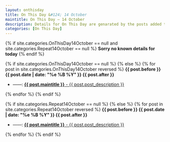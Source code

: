 ```yaml
---
layout: onthisday
title: On This Day &#124; 14 October
maintitle: On This Day — 14 October
description: Details for On This Day are genarated by the posts added to the website so the content is subject to changes/updates over time.
categories: [On This Day]
---
```


{% if site.categories.OnThisDay14October == null and site.categories.Repeat14October == null %}
<strong>Sorry no known details for today</strong>
{% endif %}

{% if site.categories.OnThisDay14October == null %}
{% else %}
{% for post in site.categories.OnThisDay14October reversed %}
<strong>{{ post.before }} {{ post.date | date: "%e %B %Y" }} {{ post.after }}</strong>
<ul>
<li> ——: <a href="{{ post.url }}"><strong>{{ post.maintitle }}</strong> - {{ post.post_description }}</a></li>
</ul>
{% endfor %}
{% endif %}

{% if site.categories.Repeat14October == null %}
{% else %}
{% for post in site.categories.Repeat14October reversed %}
<strong>{{ post.before }} {{ post.date | date: "%e %B %Y" }} {{ post.after }}</strong>
<ul>
<li> ——: <a href="{{ post.url }}"><strong>{{ post.maintitle }}</strong> - {{ post.post_description }}</a></li>
</ul>
{% endfor %}
{% endif %}
